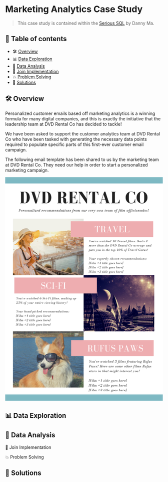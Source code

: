 # Marketing Analytics Case Study 

> This case study is contained within the [Serious SQL](https://www.datawithdanny.com) by Danny Ma. 
## 📕 **Table of contents**
<!--ts-->
   * 🛠️ [Overview](#️-overview)
   * 📊 [Data Exploration](#data-exploration)
   * 📌 [Data Analysis](#data-analysis)
   * 🧲 [Join Implementation](#join-implementation)
   * 💥 [Problem Solving](#problem-solving)
   * 🚀 [Solutions](#-solutions)


## 🛠️ Overview
Personalized customer emails based off marketing analytics is a winning formula for many digital companies, and this is exactly the initiative that the leadership team at DVD Rental Co has decided to tackle!

We have been asked to support the customer analytics team at DVD Rental Co who have been tasked with generating the necessary data points required to populate specific parts of this first-ever customer email campaign.

The following email template has been shared to us by the marketing team at DVD Rental Co. They need our help in order to start a personalized marketing campaign.

<p align="center">
  
![dvd_rental_co](./img/dvd_rental_co.png)
  
</p>


## 📊 Data Exploration


## 📌 Data Analysis


🧲 Join Implementation


💥 Problem Solving


## 🚀 Solutions

